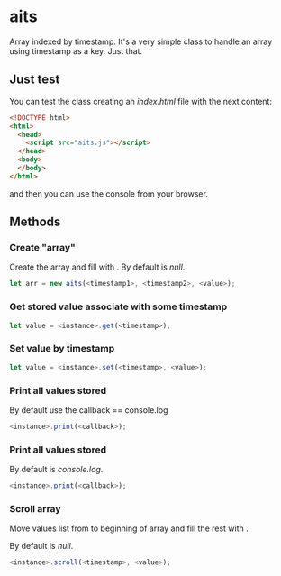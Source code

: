 # aits

Array indexed by timestamp. It's a very simple class to handle an array using timestamp as a key. Just that.

## Just test

You can test the class creating an *index.html* file with the next content:

```html
<!DOCTYPE html>
<html>
  <head>
    <script src="aits.js"></script>
  </head>
  <body>
  </body>
</html>
```

and then you can use the console from your browser.

## Methods

### Create "array"

Create the array and fill with <value>. By default <value> is *null*.

```js
let arr = new aits(<timestamp1>, <timestamp2>, <value>);
```

### Get stored value associate with some timestamp

```js
let value = <instance>.get(<timestamp>);
```

### Set value by timestamp

```js
let value = <instance>.set(<timestamp>, <value>);
```

### Print all values stored

By default use the callback == console.log

```js
<instance>.print(<callback>);
```

### Print all values stored

By default <callback> is *console.log*.

```js
<instance>.print(<callback>);
```

### Scroll array

Move values list from <timestamp> to beginning of array and fill the rest with <value>.

By default <value> is *null*.

```js
<instance>.scroll(<timestamp>, <value>);
```
